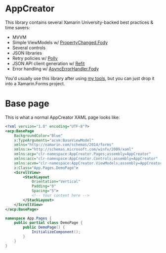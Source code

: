 # AppCreator

This library contains several Xamarin University-backed best practices & time savers:

- MVVM
- Simple ViewModels w/ [PropertyChanged.Fody](https://github.com/Fody/PropertyChanged)
- Several controls
- JSON libraries
- Retry policies w/ [Polly](https://github.com/michael-wolfenden/Polly)
- JSON API client generation w/ [Refit](https://github.com/paulcbetts/refit)
- Error handling w/ [AsyncErrorHandler.Fody](https://github.com/Fody/AsyncErrorHandler)

You'd usually use this library after using [my tools](http://tools.bscheiman.org), but you can just drop it into a Xamarin.Forms project.

# Base page

This is what a normal AppCreator XAML page looks like:

```xml
<?xml version="1.0" encoding="UTF-8"?>
<acp:BasePage
	BackgroundColor="Blue"
	x:TypeArguments="acvm:BaseViewModel"
	xmlns="http://xamarin.com/schemas/2014/forms"
	xmlns:x="http://schemas.microsoft.com/winfx/2009/xaml"
	xmlns:acp="clr-namespace:AppCreator.Pages;assembly=AppCreator"
	xmlns:acc="clr-namespace:AppCreator.Controls;assembly=AppCreator"
	xmlns:acvm="clr-namespace:AppCreator.ViewModels;assembly=AppCreator"
	x:Class="App.Pages.DemoPage">
	<ScrollView>
		<StackLayout
			Orientation="Vertical"
			Padding="0"
			Spacing="5">
			<!-- Your content here -->
		</StackLayout>
	</ScrollView>
</acp:BasePage>
```
```csharp
namespace App.Pages {
	public partial class DemoPage {
		public DemoPage() {
			InitializeComponent();
		}
	}
}
```
